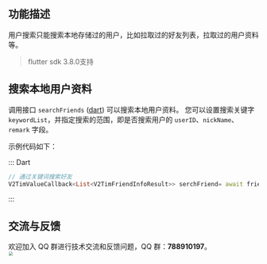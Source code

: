 ## 功能描述
用户搜索只能搜索本地存储过的用户，比如拉取过的好友列表，拉取过的用户资料等。

> flutter sdk 3.8.0支持

## 搜索本地用户资料
调用接口 `searchFriends` ([dart](https://pub.dev/documentation/tencent_im_sdk_plugin_platform_interface/latest/im_flutter_plugin_platform_interface/ImFlutterPlatform/searchFriends.html)) 可以搜索本地用户资料。
您可以设置搜索关键字 `keywordList`，并指定搜索的范围，即是否搜索用户的 `userID`、`nickName`、`remark` 字段。

示例代码如下：

<dx-tabs>
::: Dart

```dart
// 通过关键词搜索好友
V2TimValueCallback<List<V2TimFriendInfoResult>> serchFriend= await friendshipManager.searchFriends(searchParam: V2TimFriendSearchParam(isSearchNickName: true,isSearchRemark: true,isSearchUserID: true,keywordList: ['关键词']));
```
:::

</dx-tabs>

## 交流与反馈

欢迎加入 QQ 群进行技术交流和反馈问题，QQ 群：**788910197**。
<img style="width: 200px; max-width: inherit; zoom: 50%;" src="https://qcloudimg.tencent-cloud.cn/raw/f351a1640d265047db85ffab1cd086a7.png" />

